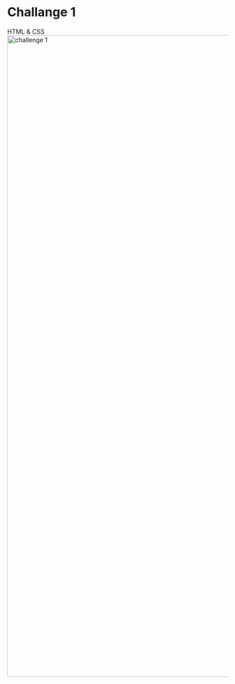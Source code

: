 # Challange 1

HTML & CSS
<img width="1466" alt="challenge 1" src="https://github.com/Ekram-20/Frontend-Challenges/assets/77066505/6ebc48c0-675f-481e-ac29-8e1242ab7f89">
